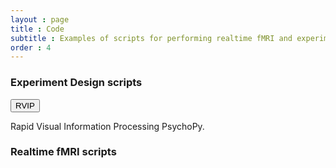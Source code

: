 ```yaml
---
layout : page
title : Code
subtitle : Examples of scripts for performing realtime fMRI and experiment design.
order : 4
---
```


### Experiment Design scripts
<button href="https://github.com/realtime-fmri-blog/realtime_code_examples/archive/master.zip" class="button big">RVIP</button>


  
  Rapid Visual Information Processing PsychoPy.
  
  
  
  
  
  
  
  
  
  
  
### Realtime fMRI scripts